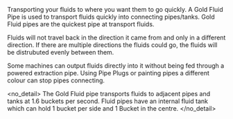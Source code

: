 <lore>
Transporting your fluids to where you want them to go quickly.
</lore>
<no_lore>
A Gold Fluid Pipe is used to transport fluids quickly into connecting pipes/tanks.
</no_lore>

<recipes stack="buildcrafttransport:pipe_gold_fluid"/>

<chapter name="Pipe Mechanics"/>
Gold Fluid pipes are the quickest pipe at transport fluids.

Fluids will not travel back in the direction it came from and only in a different direction.
If there are multiple directions the fluids could go, the fluids will be distrubuted evenly between them.

Some machines can output fluids directly into it without being fed through a powered extraction pipe.
Using Pipe Plugs or painting pipes a different colour can stop pipes connecting.

<no_detail>
The Gold Fluid pipe transports fluids to adjacent pipes and tanks at 1.6 buckets per second.
Fluid pipes have an internal fluid tank which can hold 1 bucket per side and 1 Bucket in the centre.
</no_detail>

<usages stack="buildcrafttransport:pipe_gold_fluid"/>